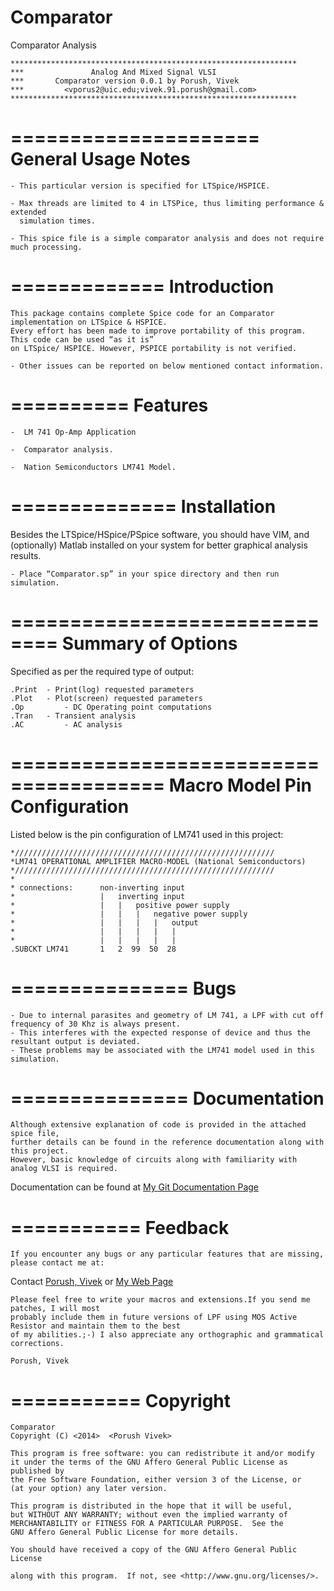 Comparator
==========

Comparator Analysis

    ****************************************************************
    ***			      Analog And Mixed Signal VLSI                    
    ***	      Comparator version 0.0.1 by Porush, Vivek  
    ***			<vporus2@uic.edu;vivek.91.porush@gmail.com>          
    ****************************************************************
=====================
General Usage Notes
=====================
	- This particular version is specified for LTSpice/HSPICE.
	
	- Max threads are limited to 4 in LTSPice, thus limiting performance & extended
	  simulation times.

	- This spice file is a simple comparator analysis and does not require much processing.

=============
Introduction
=============
    This package contains complete Spice code for an Comparator implementation on LTSpice & HSPICE.
    Every effort has been made to improve portability of this program. This code can be used “as it is” 
    on LTSpice/ HSPICE. However, PSPICE portability is not verified.
    
    - Other issues can be reported on below mentioned contact information. 
    
==========
Features
==========

	-  LM 741 Op-Amp Application

	-  Comparator analysis.

	-  Nation Semiconductors LM741 Model.

==============
Installation
==============
Besides the LTSpice/HSpice/PSpice software, you should have VIM, and (optionally) Matlab installed 
on your system for better graphical analysis results.

	- Place “Comparator.sp” in your spice directory and then run simulation.

==============================
Summary of Options
==============================
Specified as per the required type of output:

    .Print	- Print(log) requested parameters
    .Plot	- Plot(screen) requested parameters
    .Op         - DC Operating point computations
    .Tran	- Transient analysis
    .AC         - AC analysis

=======================================
Macro Model Pin Configuration
=======================================
Listed below is the pin configuration of LM741 used in this project:

    *//////////////////////////////////////////////////////////
    *LM741 OPERATIONAL AMPLIFIER MACRO-MODEL (National Semiconductors)
    *//////////////////////////////////////////////////////////
    *
    * connections:      non-inverting input
    *                   |   inverting input
    *                   |   |   positive power supply
    *                   |   |   |   negative power supply
    *                   |   |   |   |   output
    *                   |   |   |   |   |
    *                   |   |   |   |   |
    .SUBCKT LM741       1   2  99  50  28

===============
Bugs
===============
	- Due to internal parasites and geometry of LM 741, a LPF with cut off frequency of 30 Khz is always present.
	- This interferes with the expected response of device and thus the resultant output is deviated.
	- These problems may be associated with the LM741 model used in this simulation.

===============
Documentation
===============

    Although extensive explanation of code is provided in the attached spice file,
    further details can be found in the reference documentation along with this project.
    However, basic knowledge of circuits along with familiarity with analog VLSI is required.
   Documentation can be found at [My Git Documentation Page](http://vivekporush.github.io)
    
===========
Feedback
===========

    If you encounter any bugs or any particular features that are missing,
    please contact me at:

  Contact [Porush, Vivek](mailto:vivek.91.porush@gmail.com) or [My Web Page](https://sites.google.com/site/vivekporush91/)
  
    Please feel free to write your macros and extensions.If you send me patches, I will most
    probably include them in future versions of LPF using MOS Active Resistor and maintain them to the best
    of my abilities.;-) I also appreciate any orthographic and grammatical corrections.
    
    Porush, Vivek
===========
Copyright
===========
    Comparator
    Copyright (C) <2014>  <Porush Vivek>

    This program is free software: you can redistribute it and/or modify
    it under the terms of the GNU Affero General Public License as published by
    the Free Software Foundation, either version 3 of the License, or
    (at your option) any later version.

    This program is distributed in the hope that it will be useful,
    but WITHOUT ANY WARRANTY; without even the implied warranty of
    MERCHANTABILITY or FITNESS FOR A PARTICULAR PURPOSE.  See the
    GNU Affero General Public License for more details.

    You should have received a copy of the GNU Affero General Public License
    
    along with this program.  If not, see <http://www.gnu.org/licenses/>.
